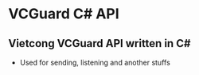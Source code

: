 # VCGuard C# API

## Vietcong VCGuard API written in C#

- Used for sending, listening and another stuffs

